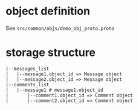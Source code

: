 # object definition

See `src/common/objs/demo_obj_proto.proto`

# storage structure

```
|--messages_list
|   |--message1.object_id => Message object
|   |--message2.object_id => Message object
|--comments_list
|   |--message1 # message1.object_id
|       |--comment1.object_id => Comment object
|       |--comment2.object_id => Comment object
```
